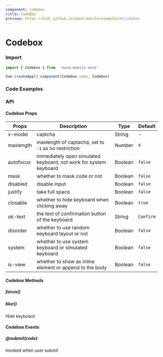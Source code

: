 ```yaml
---
component: codebox
title: CodeBox
preview: https://didi.github.io/mand-mobile/examples/#/codebox
---
```


# Codebox

### Import

```javascript
import { Codebox } from  'mand-mobile-next'

Vue.createApp().component(Codebox.name, Codebox)
```

### Code Examples

<demo-wrapper
  src="src/packages/codebox/demo"
/>

### API

#### Codebox Props

| Props | Description | Type | Default |
|----|-----|------|------|
| v-model | captcha | String | - |
| maxlength | maxlength of captacha, set to `-1` as no restriction | Number | `4` |
| autofocus | immediately open simulated keyboard, not work for system keyboard | Boolean | `false` |
| mask | whether to mask code or not | Boolean | `false` |
|disabled|disable input|Boolean|`false`|
|justify|take full space|Boolean|`false`|
| closable | whether to hide keyboard when clicking away | Boolean | `true` |
| ok-text | the text of confirmation button of the keyboard |String| `Confirm` |
| disorder| whether to use random keyboard layout or not | Boolean | `false` |
| system | whether to use system keyboard or simulated keyboard | Boolean | `false` |
| is-view | whether to show as inline element or append to the body | Boolean |`false`|

#### Codebox Methods

##### focus()

##### blur()

Hide keyboard

#### Codebox Events

##### @submit(code)

Invoked when user submit
